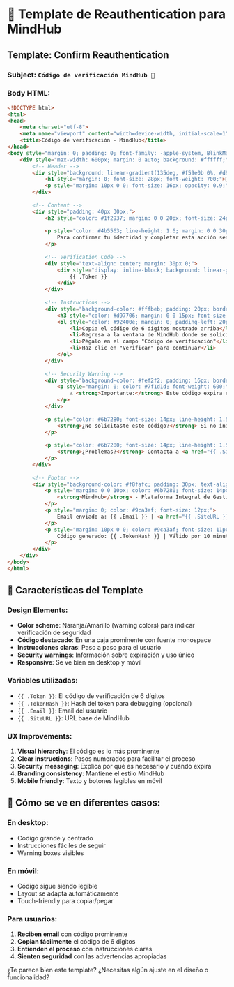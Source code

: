 # 🔐 Template de Reauthentication para MindHub

## Template: Confirm Reauthentication

### Subject: `Código de verificación MindHub 🔐`

### Body HTML:
```html
<!DOCTYPE html>
<html>
<head>
    <meta charset="utf-8">
    <meta name="viewport" content="width=device-width, initial-scale=1">
    <title>Código de verificación - MindHub</title>
</head>
<body style="margin: 0; padding: 0; font-family: -apple-system, BlinkMacSystemFont, 'Segoe UI', Roboto, sans-serif; background-color: #f8fafc;">
    <div style="max-width: 600px; margin: 0 auto; background: #ffffff;">
        <!-- Header -->
        <div style="background: linear-gradient(135deg, #f59e0b 0%, #d97706 100%); color: #ffffff; padding: 40px 30px; text-align: center;">
            <h1 style="margin: 0; font-size: 28px; font-weight: 700;">🔐 MindHub</h1>
            <p style="margin: 10px 0 0; font-size: 16px; opacity: 0.9;">Verificación de Identidad</p>
        </div>
        
        <!-- Content -->
        <div style="padding: 40px 30px;">
            <h2 style="color: #1f2937; margin: 0 0 20px; font-size: 24px;">Código de verificación</h2>
            
            <p style="color: #4b5563; line-height: 1.6; margin: 0 0 30px;">
                Para confirmar tu identidad y completar esta acción sensible, ingresa el siguiente código de verificación en MindHub:
            </p>
            
            <!-- Verification Code -->
            <div style="text-align: center; margin: 30px 0;">
                <div style="display: inline-block; background: linear-gradient(135deg, #f59e0b 0%, #d97706 100%); color: #ffffff; padding: 20px 30px; border-radius: 12px; font-size: 32px; font-weight: 700; letter-spacing: 4px; font-family: 'Courier New', monospace; box-shadow: 0 8px 16px rgba(245, 158, 11, 0.3);">
                    {{ .Token }}
                </div>
            </div>
            
            <!-- Instructions -->
            <div style="background-color: #fffbeb; padding: 20px; border-radius: 8px; border-left: 4px solid #f59e0b; margin: 30px 0;">
                <h3 style="color: #d97706; margin: 0 0 15px; font-size: 18px;">Instrucciones</h3>
                <ol style="color: #92400e; margin: 0; padding-left: 20px; line-height: 1.8;">
                    <li>Copia el código de 6 dígitos mostrado arriba</li>
                    <li>Regresa a la ventana de MindHub donde se solicita el código</li>
                    <li>Pégalo en el campo "Código de verificación"</li>
                    <li>Haz clic en "Verificar" para continuar</li>
                </ol>
            </div>
            
            <!-- Security Warning -->
            <div style="background-color: #fef2f2; padding: 16px; border-radius: 8px; border-left: 4px solid #dc2626; margin: 20px 0;">
                <p style="margin: 0; color: #7f1d1d; font-weight: 600;">
                    ⚠️ <strong>Importante:</strong> Este código expira en 10 minutos y solo se puede usar una vez.
                </p>
            </div>
            
            <p style="color: #6b7280; font-size: 14px; line-height: 1.5; margin: 20px 0 0;">
                <strong>¿No solicitaste este código?</strong> Si no iniciaste esta acción, ignora este email. Tu cuenta permanece segura.
            </p>
            
            <p style="color: #6b7280; font-size: 14px; line-height: 1.5; margin: 10px 0 0;">
                <strong>¿Problemas?</strong> Contacta a <a href="{{ .SiteURL }}/support" style="color: #f59e0b;">soporte técnico</a> si no puedes acceder a tu cuenta.
            </p>
        </div>
        
        <!-- Footer -->
        <div style="background-color: #f8fafc; padding: 30px; text-align: center; border-top: 1px solid #e5e7eb;">
            <p style="margin: 0 0 10px; color: #6b7280; font-size: 14px;">
                <strong>MindHub</strong> - Plataforma Integral de Gestión Sanitaria
            </p>
            <p style="margin: 0; color: #9ca3af; font-size: 12px;">
                Email enviado a: {{ .Email }} | <a href="{{ .SiteURL }}" style="color: #f59e0b;">mindhub.cloud</a>
            </p>
            <p style="margin: 10px 0 0; color: #9ca3af; font-size: 11px;">
                Código generado: {{ .TokenHash }} | Válido por 10 minutos
            </p>
        </div>
    </div>
</body>
</html>
```

## 🎨 Características del Template

### Design Elements:
- **Color scheme**: Naranja/Amarillo (warning colors) para indicar verificación de seguridad
- **Código destacado**: En una caja prominente con fuente monospace
- **Instrucciones claras**: Paso a paso para el usuario
- **Security warnings**: Información sobre expiración y uso único
- **Responsive**: Se ve bien en desktop y móvil

### Variables utilizadas:
- `{{ .Token }}`: El código de verificación de 6 dígitos
- `{{ .TokenHash }}`: Hash del token para debugging (opcional)
- `{{ .Email }}`: Email del usuario
- `{{ .SiteURL }}`: URL base de MindHub

### UX Improvements:
1. **Visual hierarchy**: El código es lo más prominente
2. **Clear instructions**: Pasos numerados para facilitar el proceso  
3. **Security messaging**: Explica por qué es necesario y cuándo expira
4. **Branding consistency**: Mantiene el estilo MindHub
5. **Mobile friendly**: Texto y botones legibles en móvil

## 📱 Cómo se ve en diferentes casos:

### En desktop:
- Código grande y centrado
- Instrucciones fáciles de seguir
- Warning boxes visibles

### En móvil:
- Código sigue siendo legible
- Layout se adapta automáticamente
- Touch-friendly para copiar/pegar

### Para usuarios:
1. **Reciben email** con código prominente
2. **Copian fácilmente** el código de 6 dígitos
3. **Entienden el proceso** con instrucciones claras
4. **Sienten seguridad** con las advertencias apropiadas

¿Te parece bien este template? ¿Necesitas algún ajuste en el diseño o funcionalidad?